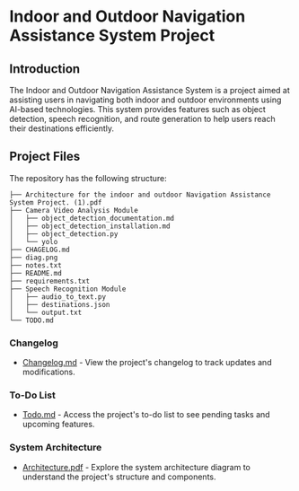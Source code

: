 # Indoor and Outdoor Navigation Assistance System Project

## Introduction
The Indoor and Outdoor Navigation Assistance System is a project aimed at assisting users in navigating both indoor and outdoor environments using AI-based technologies. This system provides features such as object detection, speech recognition, and route generation to help users reach their destinations efficiently.

## Project Files
The repository has the following structure:

```
├── Architecture for the indoor and outdoor Navigation Assistance System Project. (1).pdf
├── Camera Video Analysis Module
│   ├── object_detection_documentation.md
│   ├── object_detection_installation.md
│   ├── object_detection.py
│   └── yolo
├── CHAGELOG.md
├── diag.png
├── notes.txt
├── README.md
├── requirements.txt
├── Speech Recognition Module
│   ├── audio_to_text.py
│   ├── destinations.json
│   └── output.txt
└── TODO.md
```

### Changelog
- [Changelog.md](CHANGELOG.md) - View the project's changelog to track updates and modifications.

### To-Do List
- [Todo.md](TODO.md) - Access the project's to-do list to see pending tasks and upcoming features.

### System Architecture
- [Architecture.pdf](Architecture.pdf) - Explore the system architecture diagram to understand the project's structure and components.

